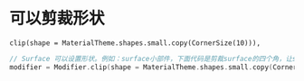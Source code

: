 # 可以剪裁形状
`clip(shape = MaterialTheme.shapes.small.copy(CornerSize(10))),`

```kotlin
// Surface 可以设置形状。例如：surface小部件，下面代码是剪裁surface的四个角，让surface成为圆角
modifier = Modifier.clip(shape = MaterialTheme.shapes.small.copy(CornerSize(10))),
```
